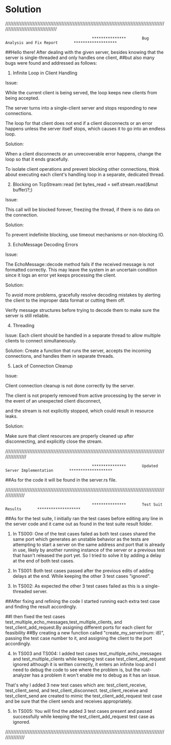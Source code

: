 # Solution
///////////////////////////////////////////////////////////////////////////////////////////////////////////////////////////////////

                                          ***************       Bug Analysis and Fix Report       *******************

##Hello there! After dealing with the given server, besides knowing that the server is single-threaded and only handles one client,
##but also many bugs were found and addressed as follows:

1. Infinite Loop in Client Handling

Issue:

While the current client is being served, the loop keeps new clients from being accepted. 

The server turns into a single-client server and stops responding to new connections.

The loop for that client does not end if a client disconnects or an error happens unless the server itself stops, which causes it to go into an endless loop.

Solution:

When a client disconnects or an unrecoverable error happens, change the loop so that it ends gracefully.

To isolate client operations and prevent blocking other connections, think about executing each client's handling loop in a separate, dedicated thread.


2.  Blocking on TcpStream::read  (let bytes_read = self.stream.read(&mut buffer)?;)

Issue:

This call will be blocked forever, freezing the thread, if there is no data on the connection.

Solution:

To prevent indefinite blocking, use timeout mechanisms or non-blocking IO.

3. EchoMessage Decoding Errors

Issue:

The EchoMessage::decode method fails if the received message is not formatted correctly. 
This may leave the system in an uncertain condition since it logs an error yet keeps processing the client.

Solution:

To avoid more problems, gracefully resolve decoding mistakes by alerting the client to the improper data format or cutting them off.

Verify message structures before trying to decode them to make sure the server is still reliable.

4. Threading

Issue:
Each client should be handled in a separate thread to allow multiple clients to connect simultaneously.

Solution:
Create a function that runs the server, accepts the incoming connections, and handles them in separate threads.

5. Lack of Connection Cleanup

Issue:

Client connection cleanup is not done correctly by the server.

The client is not properly removed from active processing by the server in the event of an unexpected client disconnect,

and the stream is not explicitly stopped, which could result in resource leaks.

Solution:

Make sure that client resources are properly cleaned up after disconnecting, and explicitly close the stream.

////////////////////////////////////////////////////////////////////////////////////////////////////////////////

                                          ***************       Updated Server Implementation       *******************

##As for the code it will be found in the server.rs file.

///////////////////////////////////////////////////////////////////////////////////////////////////////////////

                                          ***************       Test Suit Results       *******************

##As for the test suite, I initially ran the test cases before editing any line in the server code and it came out as found in the test suite result folder.

1. In TS000:
One of the test cases failed as both test cases shared the same port which generates an unstable behavior as the tests are attempting to start a server on the same 
address and port that is already in use, likely by another running instance of the server or a previous test that hasn't released the port yet.
So I tried to solve it by adding a delay at the end of both test cases.

2. In TS001:
Both test cases passed after the previous edits of adding delays at the end. While keeping the other 3 test cases "ignored".

3. In TS002:
As expected the other 3 test cases failed as this is a single-threaded server.

##After fixing and refining the code I started running each extra test case and finding the result accordingly.

##I then fixed the test cases test_multiple_echo_messages,test_multiple_clients, and test_client_add_request.By assigning different ports for each client for feasibility 
##By creating a new function called "create_my_server(num: i8)", passing the test case number to it, and assigning the client to the port accordingly.

4. In TS003 and TS004:
I added test cases test_multiple_echo_messages and test_multiple_clients while keeping test case test_client_add_request ignored although it is written correctly,
it enters an infinite loop and I need to debug the code to see where the problem is, but the rust-analyzer has a problem it won't enable me to debug as it has an issue.

That's why I added 3 new test cases which are: test_client_receive, test_client_send, and test_client_disconnect.
test_client_receive and test_client_send are created to mimic the test_client_add_request test case and be sure that the client sends and receives appropriately.

5. In TS005:
You will find the added 3 test cases present and passed successfully while keeping the test_client_add_request test case as ignored.

///////////////////////////////////////////////////////////////////////////////////////////////////////////////



